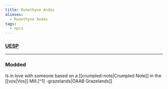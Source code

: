 ```yaml
---
title: Runethyne Andas
aliases:
  - Runethyne Andas
tags:
  - npcs
---
```

### [UESP](https://en.uesp.net/wiki/Morrowind:Vos#Runethyne_Andas)

***
### Modded
Is in love with someone based on a [[crumpled-note|Crumpled Note]] in the [[vos|Vos]] Mill.[^1]
-grazelands|OAAB Grazelands]]